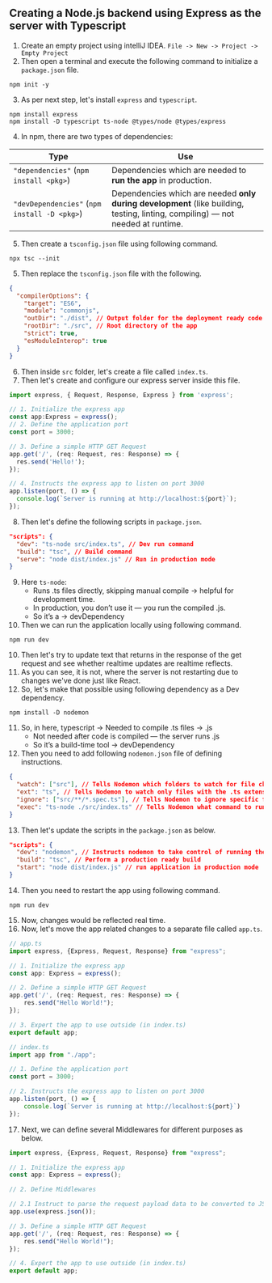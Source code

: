 ## Creating a Node.js backend using Express as the server with Typescript

1. Create an empty project using intelliJ IDEA.
   `File -> New -> Project -> Empty Project`
2. Then open a terminal and execute the following command to initialize a `package.json` file.
```shell
npm init -y
```
3. As per next step, let's install `express` and `typescript`.
```shell
npm install express
npm install -D typescript ts-node @types/node @types/express
```
4. In npm, there are two types of dependencies:

| Type                                         | Use                                                                                                     |
| -------------------------------------------- |---------------------------------------------------------------------------------------------------------|
| `"dependencies"` (`npm install <pkg>`)       | Dependencies which are needed to **run the app** in production.                                         |
| `"devDependencies"` (`npm install -D <pkg>`) | Dependencies which are needed **only during development** (like building, testing, linting, compiling) — not needed at runtime. |

5. Then create a `tsconfig.json` file using following command.
```shell
npx tsc --init
```
5. Then replace the `tsconfig.json` file with the following.
```json
{
  "compilerOptions": {
    "target": "ES6",
    "module": "commonjs",
    "outDir": "./dist", // Output folder for the deployment ready code generated 
    "rootDir": "./src", // Root directory of the app
    "strict": true,
    "esModuleInterop": true
  }
}
```
6. Then inside `src` folder, let's create a file called `index.ts`.
7. Then let's create and configure our express server inside this file.
```typescript
import express, { Request, Response, Express } from 'express';

// 1. Initialize the express app
const app:Express = express();
// 2. Define the application port
const port = 3000;

// 3. Define a simple HTTP GET Request
app.get('/', (req: Request, res: Response) => {
  res.send('Hello!');
});

// 4. Instructs the express app to listen on port 3000
app.listen(port, () => {
  console.log(`Server is running at http://localhost:${port}`);
});
```
8. Then let's define the following scripts in `package.json`.
```json
"scripts": {
  "dev": "ts-node src/index.ts", // Dev run command
  "build": "tsc", // Build command
  "serve": "node dist/index.js" // Run in production mode
}
```
9. Here `ts-node`:
    * Runs .ts files directly, skipping manual compile → helpful for development time.
    * In production, you don’t use it — you run the compiled .js.
    * So it’s a → devDependency
10. Then we can run the application locally using following command.
```shell
npm run dev
```
10. Then let's try to update text that returns in the
    response of the get request and see whether realtime updates are realtime reflects.
9. As you can see, it is not, where the server is not restarting due to changes we've done just like React.
10. So, let's make that possible using following dependency as a Dev dependency.
```shell
npm install -D nodemon
```
11. So, in here,
    typescript -> Needed to compile .ts files → .js
    * Not needed after code is compiled — the server runs .js
    * So it’s a build-time tool → devDependency
12. Then you need to add following `nodemon.json` file of defining instructions.
```json
{
  "watch": ["src"], // Tells Nodemon which folders to watch for file changes.
  "ext": "ts", // Tells Nodemon to watch only files with the .ts extension (TypeScript files).
  "ignore": ["src/**/*.spec.ts"], // Tells Nodemon to ignore specific files, even if they match the watch and ext rules.
  "exec": "ts-node ./src/index.ts" // Tells Nodemon what command to run when starting/restarting the app.
}
```
13. Then let's update the scripts in the `package.json` as below.
```json
"scripts": {
  "dev": "nodemon", // Instructs nodemon to take control of running the command
  "build": "tsc", // Perform a production ready build
  "start": "node dist/index.js" // run application in production mode
}
```
14. Then you need to restart the app using following command.
```shell
npm run dev
```
15. Now, changes would be reflected real time.
16. Now, let's move the app related changes to a separate file called `app.ts`.

```typescript
// app.ts
import express, {Express, Request, Response} from "express";

// 1. Initialize the express app
const app: Express = express();

// 2. Define a simple HTTP GET Request
app.get('/', (req: Request, res: Response) => {
    res.send("Hello World!");
});

// 3. Expert the app to use outside (in index.ts)
export default app;
```

```typescript
// index.ts
import app from "./app";

// 1. Define the application port
const port = 3000;

// 2. Instructs the express app to listen on port 3000
app.listen(port, () => {
    console.log(`Server is running at http://localhost:${port}`)
});
```
17. Next, we can define several Middlewares for different purposes as below.
```typescript
import express, {Express, Request, Response} from "express";

// 1. Initialize the express app
const app: Express = express();

// 2. Define Middlewares

// 2.1 Instruct to parse the request payload data to be converted to JSON format
app.use(express.json());

// 3. Define a simple HTTP GET Request
app.get('/', (req: Request, res: Response) => {
    res.send("Hello World!");
});

// 4. Expert the app to use outside (in index.ts)
export default app;
```